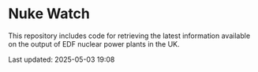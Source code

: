 # Nuke Watch

This repository includes code for retrieving the latest information available on the output of EDF nuclear power plants in the UK.

Last updated: 2025-05-03 19:08
